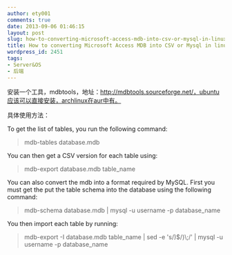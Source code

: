 ```yaml
---
author: ety001
comments: true
date: 2013-09-06 01:46:15
layout: post
slug: how-to-converting-microsoft-access-mdb-into-csv-or-mysql-in-linux
title: How to converting Microsoft Access MDB into CSV or Mysql in linux
wordpress_id: 2451
tags:
- Server&OS
- 后端
---
```


安装一个工具，mdbtools，地址：http://mdbtools.sourceforge.net/，ubuntu应该可以直接安装，archlinux在aur中有。

具体使用方法：

To get the list of tables, you run the following command:


<blockquote>mdb-tables database.mdb</blockquote>


You can then get a CSV version for each table using:


<blockquote>mdb-export database.mdb table_name</blockquote>


You can also convert the mdb into a format required by MySQL. First you must get the put the table schema into the database using the following command:


<blockquote>mdb-schema database.mdb | mysql -u username -p database_name</blockquote>


You then import each table by running:


<blockquote>mdb-export -I database.mdb table_name | sed -e 's/)$/)\;/' | mysql -u username -p database_name</blockquote>

